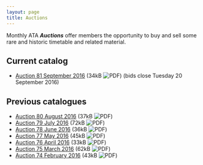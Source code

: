```yaml
---
layout: page
title: Auctions
---
```

Monthly ATA **_Auctions_** offer members the opportunity to buy and sell some rare and historic timetable and related material.

## Current catalog
* [Auction 81 September 2016](http://cdnb.austta.org.au/auctioncatalog201609issue.pdf) (34kB ![PDF](http://cdnb.austta.org.au/pdficon.svg)) (bids close Tuesday 20 September 2016)

## Previous catalogues
* [Auction 80 August    2016](http://cdnb.austta.org.au/auctioncatalog201608issue.pdf) (37kB ![PDF](http://cdnb.austta.org.au/pdficon.svg))
* [Auction 79 July      2016](http://cdnb.austta.org.au/auctioncatalog201607issue.pdf) (72kB ![PDF](http://cdnb.austta.org.au/pdficon.svg))
* [Auction 78 June      2016](http://cdnb.austta.org.au/auctioncatalog201606issue.pdf) (36kB ![PDF](http://cdnb.austta.org.au/pdficon.svg))
* [Auction 77 May       2016](http://cdnb.austta.org.au/auctioncatalog201605issue.pdf) (45kB ![PDF](http://cdnb.austta.org.au/pdficon.svg))
* [Auction 76 April     2016](http://cdnb.austta.org.au/auctioncatalog201604issue.pdf) (33kB ![PDF](http://cdnb.austta.org.au/pdficon.svg))
* [Auction 75 March     2016](http://cdnb.austta.org.au/auctioncatalog201603issue.pdf) (62kB ![PDF](http://cdnb.austta.org.au/pdficon.svg))
* [Auction 74 February  2016](http://cdnb.austta.org.au/auctioncatalog201602issue.pdf) (43kB ![PDF](http://cdnb.austta.org.au/pdficon.svg))
